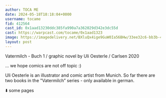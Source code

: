 ```yaml
---
author: TOCA ME
date: 2024-05-18T18:18:04+0000
username: tocame
fid: 412564
cast_id: 0x1aad13230ddc385fa990a7a362029d342e3dc55d
cast: https://warpcast.com/tocame/0x1aad1323
image: https://imagedelivery.net/BXluQx4ige9GuW0Ia56BHw/33ee32c6-bb3b-4850-5c40-f50df9b02800/original
layout: post
---
```

Vatermilch - Buch 1 / graphic novel by Uli Oesterle / Carlsen 2020  
  
… we hope comics are not off topic :)   
  
Uli Oesterle is an illustrator and comic artist from Munich. So far there are two books in the "Vatermilch” series - only available in german.  
  
⬇️ some pages  

<img src='https://imagedelivery.net/BXluQx4ige9GuW0Ia56BHw/33ee32c6-bb3b-4850-5c40-f50df9b02800/original' alt='' referrerpolicy='no-referrer'/>